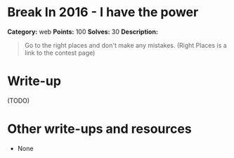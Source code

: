 # Break In 2016 - I have the power

**Category:** web
**Points:** 100
**Solves:** 30
**Description:**

> Go to the right places and don't make any mistakes.
> (Right Places is a link to the contest page)

# Write-up

(TODO)

# Other write-ups and resources 

* None

